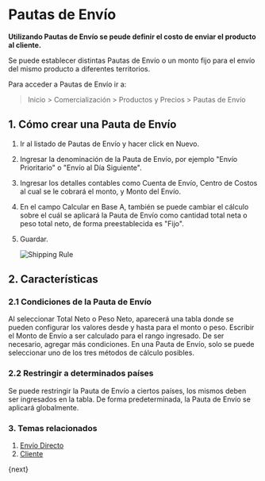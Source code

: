 <!-- add-breadcrumbs -->
# Pautas de Envío

**Utilizando Pautas de Envío se peude definir el costo de enviar el producto al cliente.**

Se puede establecer distintas Pautas de Envío o un monto fijo para el envío del mismo producto a diferentes territorios.

Para acceder a Pautas de Envío ir a:
> Inicio > Comercialización > Productos y Precios > Pautas de Envío

## 1. Cómo crear una Pauta de Envío
1. Ir al listado de Pautas de Envío y hacer click en Nuevo.
2. Ingresar la denominación de la Pauta de Envío,  por ejemplo "Envío Prioritario" o "Envío al Día Siguiente".
3. Ingresar los detalles contables como Cuenta de Envío, Centro de Costos al cual se le cobrará el monto, y Monto del Envío. 
4. En el campo Calcular en Base A, también se puede cambiar el cálculo sobre el cuál se aplicará la Pauta de Envío como cantidad total neta o peso total neto, de forma preestablecida es "Fijo".
5. Guardar.

    <img class="screenshot" alt="Shipping Rule" src="{{docs_base_url}}/assets/img/selling/shipping-rule.png">

## 2. Características
### 2.1 Condiciones de la Pauta de Envío
Al seleccionar Total Neto o Peso Neto, aparecerá una tabla donde se pueden configurar los valores desde y hasta para el monto o peso. Escribir el Monto de Envío a ser calculado para el rango ingresado. De ser necesario, agregar más condiciones. En una Pauta de Envío, solo se puede seleccionar uno de los tres métodos de cálculo posibles. 

### 2.2 Restringir a determinados países
Se puede restringir la Pauta de Envío a ciertos países, los mismos deben ser ingresados en la tabla. De forma predeterminada, la Pauta de Envío se aplicará globalmente. 

### 3. Temas relacionados
1. [Envío Directo](/docs/user/manual/en/selling/articles/drop-shipping)
1. [Cliente](/docs/user/manual/en/CRM/customer)

{next}
